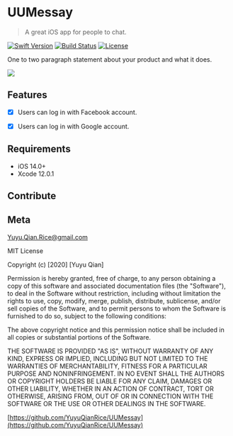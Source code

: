 # UUMessay
> A great iOS app for people to chat.

[![Swift Version][swift-image]][swift-url]
[![Build Status][travis-image]][travis-url]
[![License][license-image]][license-url]


One to two paragraph statement about your product and what it does.

![](img-url)

## Features

- [x] Users can log in with Facebook account.
- [x] Users can log in with Google account.


## Requirements

- iOS 14.0+
- Xcode 12.0.1

## Contribute


## Meta

Yuyu.Qian.Rice@gmail.com

MIT License

Copyright (c) [2020] [Yuyu Qian]

Permission is hereby granted, free of charge, to any person obtaining a copy
of this software and associated documentation files (the "Software"), to deal
in the Software without restriction, including without limitation the rights
to use, copy, modify, merge, publish, distribute, sublicense, and/or sell
copies of the Software, and to permit persons to whom the Software is
furnished to do so, subject to the following conditions:

The above copyright notice and this permission notice shall be included in all
copies or substantial portions of the Software.

THE SOFTWARE IS PROVIDED "AS IS", WITHOUT WARRANTY OF ANY KIND, EXPRESS OR
IMPLIED, INCLUDING BUT NOT LIMITED TO THE WARRANTIES OF MERCHANTABILITY,
FITNESS FOR A PARTICULAR PURPOSE AND NONINFRINGEMENT. IN NO EVENT SHALL THE
AUTHORS OR COPYRIGHT HOLDERS BE LIABLE FOR ANY CLAIM, DAMAGES OR OTHER
LIABILITY, WHETHER IN AN ACTION OF CONTRACT, TORT OR OTHERWISE, ARISING FROM,
OUT OF OR IN CONNECTION WITH THE SOFTWARE OR THE USE OR OTHER DEALINGS IN THE
SOFTWARE.

[https://github.com/YuyuQianRice/UUMessay](https://github.com/YuyuQianRice/UUMessay)

[swift-image]:https://img.shields.io/badge/swift-3.0-orange.svg
[swift-url]: https://swift.org/
[license-image]: https://img.shields.io/badge/License-MIT-blue.svg
[license-url]: LICENSE
[travis-image]: https://img.shields.io/travis/dbader/node-datadog-metrics/master.svg?style=flat-square
[travis-url]: https://travis-ci.org/dbader/node-datadog-metrics
[codebeat-image]: https://codebeat.co/badges/c19b47ea-2f9d-45df-8458-b2d952fe9dad
[codebeat-url]: https://codebeat.co/projects/github-com-vsouza-awesomeios-com

